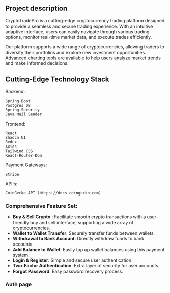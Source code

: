 ## Project description
CryptoTradePro is a cutting-edge cryptocurrency trading platform designed to provide a seamless and secure trading experience. With an intuitive adaptive interface, users can easily navigate through various trading options, monitor real-time market data, and execute trades efficiently.

Our platform supports a wide range of cryptocurrencies, allowing traders to diversify their portfolios and explore new investment opportunities. Advanced charting tools are available to help users analyze market trends and make informed decisions.

## Cutting-Edge Technology Stack

Backend:

    Spring Boot
    Postgres DB
    Spring Security
    Java Mail Sender


  Frontend:
  
    React
    Shadcn UI
    Redux
    Axios
    Tailwind CSS
    React-Router-Dom


  Payment Gateways:

    Stripe

   API's:

    CoinGecko API (https://docs.coingecko.com)


  ### Comprehensive Feature Set:

- **Buy & Sell Crypto** : Facilitate smooth crypto transactions with a user-friendly buy and sell interface, supporting a wide array of cryptocurrencies.
- **Wallet to Wallet Transfer**: Securely transfer funds between wallets.
- **Withdrawal to Bank Account**: Directly withdraw funds to bank accounts.
- **Add Balance to Wallet**: Easily top up wallet balances using this payment system.
- **Login & Register**: Simple and secure user authentication.
- **Two-Factor Authentication**: Extra layer of security for user accounts.
- **Forgot Password**: Easy password recovery process.

### Auth page






